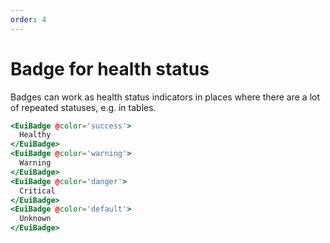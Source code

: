 ```yaml
---
order: 4
---
```


# Badge for health status

<EuiText>
  <p>
Badges can work as health status indicators in places where there are a lot
of repeated statuses, e.g. in tables.
  </p>
</EuiText>

```hbs template
<EuiBadge @color='success'>
  Healthy
</EuiBadge>
<EuiBadge @color='warning'>
  Warning
</EuiBadge>
<EuiBadge @color='danger'>
  Critical
</EuiBadge>
<EuiBadge @color='default'>
  Unknown
</EuiBadge>
```
